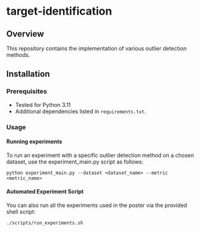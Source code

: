 # target-identification

## Overview
This repository contains the implementation of various outlier detection methods. 

## Installation

### Prerequisites
- Tested for Python 3.11
- Additional dependencies listed in `requirements.txt`.

### Usage

#### Running experiments

To run an experiment with a specific outlier detection method on a chosen dataset, use the experiment_main.py script as follows:
```
python experiment_main.py --dataset <dataset_name> --metric <metric_name> 
```
#### Automated Experiment Script

You can also run all the experiments used in the poster via the provided shell script:
```
./scripts/run_experiments.sh
```